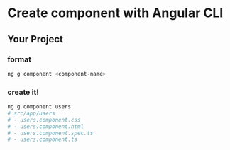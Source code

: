 # Create component with Angular CLI

## Your Project

### format

```bash
ng g component <component-name>
```

### create it!

```bash
ng g component users
# src/app/users
# - users.component.css
# - users.component.html
# - users.component.spec.ts
# - users.component.ts
```
